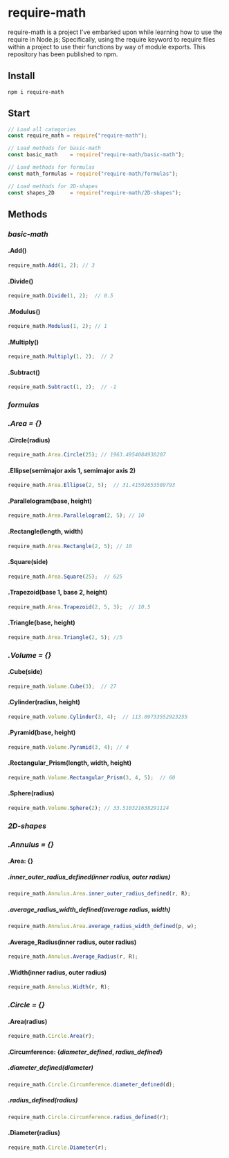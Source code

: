 # require-math
require-math is a project I've embarked upon while learning how to use the require in Node.js; Specifically, using the require keyword to require files within a project to use their functions by way of module exports. This repository has been published to npm.
## Install
```
npm i require-math
```
## Start
```javascript
// Load all categories 
const require_math = require("require-math");

// Load methods for basic-math
const basic_math    = require("require-math/basic-math");

// Load methods for formulas
const math_formulas = require("require-math/formulas");

// Load methods for 2D-shapes
const shapes_2D     = require("require-math/2D-shapes");
```
## Methods
### *basic-math*
#### .Add()
```javascript
require_math.Add(1, 2); // 3
```
#### .Divide()
```javascript
require_math.Divide(1, 2);  // 0.5
```
#### .Modulus()
```javascript
require_math.Modulus(1, 2); // 1
```
#### .Multiply()
```javascript
require_math.Multiply(1, 2);  // 2
```
#### .Subtract()
```javascript
require_math.Subtract(1, 2);  // -1
```
### *formulas*
### *.Area = {}* 
#### .Circle(radius)
```javascript
require_math.Area.Circle(25); // 1963.4954084936207
```
#### .Ellipse(semimajor axis 1, semimajor axis 2)
```javascript
require_math.Area.Ellipse(2, 5);  // 31.41592653589793
```
#### .Parallelogram(base, height)
```javascript
require_math.Area.Parallelogram(2, 5); // 10
```
#### .Rectangle(length, width)
```javascript
require_math.Area.Rectangle(2, 5); // 10
```
#### .Square(side)
```javascript
require_math.Area.Square(25);  // 625
```
#### .Trapezoid(base 1, base 2, height)
```javascript
require_math.Area.Trapezoid(2, 5, 3);  // 10.5
```
#### .Triangle(base, height)
```javascript
require_math.Area.Triangle(2, 5); //5
```

### *.Volume = {}* 
#### .Cube(side)
```javascript
require_math.Volume.Cube(3);  // 27
```
#### .Cylinder(radius, height)
```javascript
require_math.Volume.Cylinder(3, 4);  // 113.09733552923255
```
#### .Pyramid(base, height)
```javascript
require_math.Volume.Pyramid(3, 4); // 4
```
#### .Rectangular_Prism(length, width, height)
```javascript
require_math.Volume.Rectangular_Prism(3, 4, 5);  // 60
```
#### .Sphere(radius)
```javascript
require_math.Volume.Sphere(2); // 33.510321638291124
```

### *2D-shapes*
### *.Annulus = {}*
#### .Area: {}
##### .inner_outer_radius_defined(inner radius, outer radius)
```javascript
require_math.Annulus.Area.inner_outer_radius_defined(r, R);
```
##### .average_radius_width_defined(average radius, width)
```javascript
require_math.Annulus.Area.average_radius_width_defined(p, w);
```
#### .Average_Radius(inner radius, outer radius)
```javascript
require_math.Annulus.Average_Radius(r, R);
```
#### .Width(inner radius, outer radius)
```javascript
require_math.Annulus.Width(r, R);
```
### *.Circle = {}*
#### .Area(radius)
```javascript
require_math.Circle.Area(r);
```
#### .Circumference: {*diameter_defined*, *radius_defined*}
##### .diameter_defined(diameter)
```javascript
require_math.Circle.Circumference.diameter_defined(d);
```
##### .radius_defined(radius)
```javascript
require_math.Circle.Circumference.radius_defined(r);
```
#### .Diameter(radius)
```javascript
require_math.Circle.Diameter(r);
```